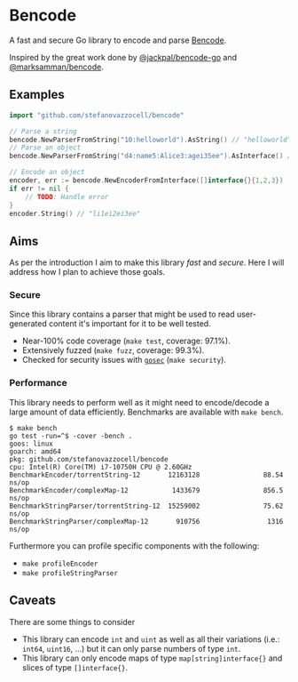 # Bencode

A fast and secure Go library to encode and parse [Bencode](https://en.wikipedia.org/wiki/Bencode).

Inspired by the great work done by [@jackpal/bencode-go](https://github.com/jackpal/bencode-go/) and [@marksamman/bencode](https://github.com/marksamman/bencode).

## Examples

```go
import "github.com/stefanovazzocell/bencode"

// Parse a string
bencode.NewParserFromString("10:helloworld").AsString() // "helloworld", nil
// Parse an object
bencode.NewParserFromString("d4:name5:Alice3:agei35ee").AsInterface() // map[string]{}{ "name": "Alice", "age": 35 }, nil

// Encode an object
encoder, err := bencode.NewEncoderFromInterface([]interface{}{1,2,3})
if err != nil {
    // TODO: Handle error
}
encoder.String() // "li1ei2ei3ee"
```

## Aims

As per the introduction I aim to make this library *fast* and *secure*.
Here I will address how I plan to achieve those goals.

### Secure

Since this library contains a parser that might be used to read user-generated content it's important for it to be well tested.

- Near-100% code coverage (`make test`, coverage: 97.1%).
- Extensively fuzzed (`make fuzz`, coverage: 99.3%).
- Checked for security issues with [`gosec`](https://github.com/securego/gosec) (`make security`).

### Performance

This library needs to perform well as it might need to encode/decode a large amount of data efficiently. Benchmarks are available with `make bench`.

```
$ make bench
go test -run=^$ -cover -bench .
goos: linux
goarch: amd64
pkg: github.com/stefanovazzocell/bencode
cpu: Intel(R) Core(TM) i7-10750H CPU @ 2.60GHz
BenchmarkEncoder/torrentString-12       12163128                88.54 ns/op
BenchmarkEncoder/complexMap-12           1433679                856.5 ns/op
BenchmarkStringParser/torrentString-12  15259002                75.62 ns/op
BenchmarkStringParser/complexMap-12       910756                 1316 ns/op
```

Furthermore you can profile specific components with the following:
- `make profileEncoder`
- `make profileStringParser`

## Caveats

There are some things to consider
- This library can encode `int` and `uint` as well as all their variations (i.e.: `int64`, `uint16`, ...) but it can only parse numbers of type `int`.
- This library can only encode maps of type `map[string]interface{}` and slices of type `[]interface{}`.
